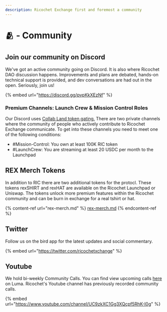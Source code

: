 ```yaml
---
description: Ricochet Exchange first and foremost a community
---
```


# 🫂 - Community

## Join our community on Discord

We've got an active community going on Discord. It is also where Ricochet DAO discussion happens. Improvements and plans are debated, hands-on technical support is provided, and dev conversations are had out in the open. Seriously, join us!

{% embed url="https://discord.gg/pvpKkXEzNf" %}

### Premium Channels: Launch Crew & Mission Control Roles

Our Discord uses [Collab Land token gating.](https://collab.land/) There are two private channels where the community of people who actively contribute to Ricochet Exchange communicate. To get into these channels you need to meet one of the following conditions:

* \#Mission-Control: You own at least 100K RIC token
* \#LaunchCrew: You are streaming at least 20 USDC per month to the Launchpad

## REX Merch Tokens

In addition to RIC there are two additional tokens for the protocl. These tokens rexSHIRT and rexHAT are available on the Ricochet Launchpad or Uniswap. The tokens unlock more premium features within the Ricochet community and can be burn in exchange for a real tshirt or hat.

{% content-ref url="rex-merch.md" %}
[rex-merch.md](rex-merch.md)
{% endcontent-ref %}

## Twitter

Follow us on the bird app for the latest updates and social commentary.

{% embed url="https://twitter.com/ricochetxchange" %}

## Youtube

We hold bi-weekly Community Calls. You can find view upcoming calls [here](https://lu.ma/u/usr-L841v4gxzH6yTDk) on Luma. Ricochet's Youtube channel has previously recorded community calls.

{% embed url="https://www.youtube.com/channel/UC9zkXC1Gg3XQcpf5RhK-I0g" %}





####
